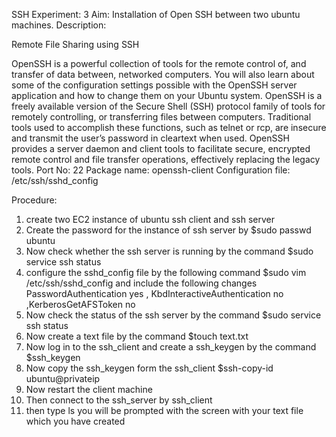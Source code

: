 SSH
Experiment: 3
Aim: Installation of Open SSH between two ubuntu machines.
Description:

Remote File Sharing using SSH

OpenSSH is a powerful collection of tools for the remote control of, and transfer of data between, networked computers. You will also learn about some of the configuration settings possible with the OpenSSH server application and how to change them on your Ubuntu system.
OpenSSH is a freely available version of the Secure Shell (SSH) protocol family of tools for remotely controlling, or transferring files between computers. Traditional tools used to accomplish these functions, such as telnet or rcp, are insecure and
transmit the user’s password in cleartext when used. OpenSSH provides a server daemon and client tools to facilitate secure, encrypted remote control and file transfer operations, effectively replacing the legacy tools.
Port No: 22
Package name: openssh-client
Configuration file: /etc/ssh/sshd_config

Procedure:
1.	create two EC2 instance of ubuntu ssh client and ssh server
2.	Create the password for the instance of ssh server by $sudo passwd ubuntu
3.	Now check whether the ssh server is running by the command $sudo service ssh status
4.	configure the sshd_config file by the following command $sudo vim
/etc/ssh/sshd_config and include the following changes PasswordAuthentication yes , KbdInteractiveAuthentication no ,KerberosGetAFSToken no
5.	Now check the status of the ssh server by the command $sudo service ssh status
6.	Now create a text file by the command $touch text.txt
7.	Now log in to the ssh_client and create a ssh_keygen by the command
$ssh_keygen
8.	Now copy the ssh_keygen form the ssh_client $ssh-copy-id ubuntu@privateip
9.	Now restart the client machine
10.	Then connect to the ssh_server by ssh_client
11.	then type ls you will be prompted with the screen with your text file which you have created
